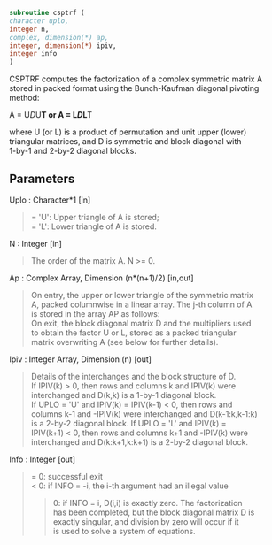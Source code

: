 ```fortran  
subroutine csptrf (  
character uplo,  
integer n,  
complex, dimension(*) ap,  
integer, dimension(*) ipiv,  
integer info  
)  
```  
  
CSPTRF computes the factorization of a complex symmetric matrix A  
stored in packed format using the Bunch-Kaufman diagonal pivoting  
method:  
  
A = U*D*U**T  or  A = L*D*L**T  
  
where U (or L) is a product of permutation and unit upper (lower)  
triangular matrices, and D is symmetric and block diagonal with  
1-by-1 and 2-by-2 diagonal blocks.  
  
## Parameters  
Uplo : Character*1 [in]  
> = 'U':  Upper triangle of A is stored;  
> = 'L':  Lower triangle of A is stored.  
  
N : Integer [in]  
> The order of the matrix A.  N >= 0.  
  
Ap : Complex Array, Dimension (n*(n+1)/2) [in,out]  
> On entry, the upper or lower triangle of the symmetric matrix  
> A, packed columnwise in a linear array.  The j-th column of A  
> is stored in the array AP as follows:  
> On exit, the block diagonal matrix D and the multipliers used  
> to obtain the factor U or L, stored as a packed triangular  
> matrix overwriting A (see below for further details).  
  
Ipiv : Integer Array, Dimension (n) [out]  
> Details of the interchanges and the block structure of D.  
> If IPIV(k) > 0, then rows and columns k and IPIV(k) were  
> interchanged and D(k,k) is a 1-by-1 diagonal block.  
> If UPLO = 'U' and IPIV(k) = IPIV(k-1) < 0, then rows and  
> columns k-1 and -IPIV(k) were interchanged and D(k-1:k,k-1:k)  
> is a 2-by-2 diagonal block.  If UPLO = 'L' and IPIV(k) =  
> IPIV(k+1) < 0, then rows and columns k+1 and -IPIV(k) were  
> interchanged and D(k:k+1,k:k+1) is a 2-by-2 diagonal block.  
  
Info : Integer [out]  
> = 0: successful exit  
> < 0: if INFO = -i, the i-th argument had an illegal value  
> > 0: if INFO = i, D(i,i) is exactly zero.  The factorization  
> has been completed, but the block diagonal matrix D is  
> exactly singular, and division by zero will occur if it  
> is used to solve a system of equations.  
  

